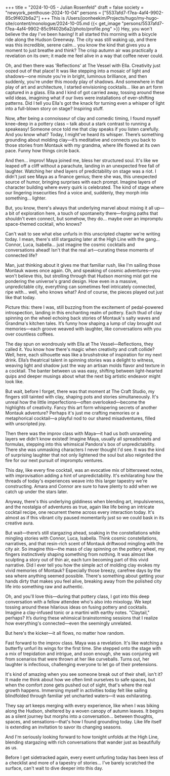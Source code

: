 +++
title = "2024-10-05 - Julian Rosenfeld"
draft = false
society = "newyork_penthouse-2024-10-04"
persons = ["5537afd7-f7ea-4af4-9902-85c9f402b6a2"]
+++
This is /Users/joonheekim/Projects/hugo/my-hugo-site/content/monologue/2024-10-05.md
{{< get_image "persons/5537afd7-f7ea-4af4-9902-85c9f402b6a2/photo/profile.png" >}}
Hey, you won't believe the day I've been having!
It all started this morning with a bicycle ride along the Hudson Greenway. The city was still waking up, and there was this incredible, serene calm... you know the kind that gives you a moment to just breathe and think? The crisp autumn air was practically a revelation on its own; it made me feel alive in a way that coffee never could.

Oh, and then there was 'Reflections' at The Vessel with Ella. Creativity just oozed out of that place! It was like stepping into a mosaic of light and shadows—one minute you're in bright, luminous brilliance, and then suddenly, you're under this moody play of shadows. And somewhere in that play of art and architecture, I started envisioning cocktails... like an art form captured in a glass. Ella and I kind of got carried away, tossing around these wild ideas, imagining what if our lives were installations of ever-shifting patterns. Did I tell you Ella's got the knack for turning even a whisper of light into a full-blown story on stage? Inspiring stuff.

Now, after being a connoisseur of clay and comedic timing, I found myself knee-deep in a pottery class – talk about a stark contrast to running a speakeasy! Someone once told me that clay speaks if you listen carefully. And you know what? Today, I might've heard its whisper. There’s something grounding about molding clay—it’s meditative and connects you back to those stories from Montauk with my grandma, where life flowed at its own pace. Funny how things circle back.

And then... improv! Maya joined me, bless her structured soul. It's like we leaped off a cliff without a parachute, landing in an unexpected free fall of laughter. Watching her shed layers of predictability on stage was a riot. I didn't just see Maya as a finance genius; there she was, this unexpected source of humor, bringing surprises with each prompt. Imagine layers of character building where every quirk is celebrated. The kind of stage where our lingering insecurities find a voice and, suddenly, they morph into something... lighter.

But, you know, there's always that underlying marvel about mixing it all up—a bit of exploration here, a touch of spontaneity there—forging paths that shouldn't even connect, but somehow, they do... maybe over an impromptu space-themed cocktail, who knows?

Can't wait to see what else unfurls in this unscripted chapter we're writing today. I mean, there's still stargazing later at the High Line with the gang... Connor, Luca, Isabella... just imagine the cosmic cocktails and conversations ahead! Isn't that the real art—curating these moments of connected life?

Man, just thinking about it gives me that familiar rush, like I'm sailing those Montauk waves once again.
Oh, and speaking of cosmic adventures—you won't believe this, but strolling through that Hudson morning mist got me pondering the universe's grand design. How even in a massive, unpredictable city, everything can sometimes feel intricately connected, ripe with... well, who knows what? And of course, the pieces played out just like that today.

Picture this: there I was, still buzzing from the excitement of pedal-powered introspection, landing in this enchanting realm of pottery. Each thud of clay spinning on the wheel echoing back stories of Montauk's salty waves and Grandma's kitchen tales. It’s funny how shaping a lump of clay brought out memories—each groove weaved with laughter, like conversations with you over countless coffees.

The day spun on wondrously with Ella at The Vessel—Reflections, they called it. You know how there's magic when creativity and craft collide? Well, here, each silhouette was like a brushstroke of inspiration for my next drink. Ella’s theatrical talent in spinning stories was a delight to witness, weaving light and shadow just the way an artisan molds flavor and texture in a cocktail. The banter between us was easy, shifting between light-hearted quips and deeper musings about what the next big artistic endeavor might look like.

But wait, before I forget, there was that moment at The Craft Studio, my fingers still tainted with clay, shaping pots and stories simultaneously. It's unreal how the little imperfections—often overlooked—become the highlights of creativity. Fancy this art form whispering secrets of another Montauk adventure? Perhaps it's just me crafting memories or a metaphorical cocktail—a playful nod to our shared misadventures, filled with unscripted joy.

Then there was the improv class with Maya—it had us both unraveling layers we didn't know existed! Imagine Maya, usually all spreadsheets and formulas, stepping into this whimsical Pandora's box of unpredictability. There she was unmasking characters I never thought I'd see. It was the kind of surprising laughter that not only lightened the soul but also reignited the fire for our next pursuit of impromptu ventures.

This day, like every fine cocktail, was an evocative mix of bittersweet notes, with improvisation adding a hint of unpredictability. It's exhilarating how the threads of today's experiences weave into this larger tapestry we're constructing. Amara and Connor are sure to have plenty to add when we catch up under the stars later.

Anyway, there's this underlying giddiness when blending art, impulsiveness, and the nostalgia of adventures as true, again like life being an intricate cocktail recipe, one recurrent theme across every interaction today. It's almost as if this vibrant city paused momentarily just so we could bask in its creative aura.

But wait—there’s still stargazing ahead, soaking in the constellations while mingling stories with Connor, Luca, Isabella. Think cosmic constellations, narratives, and that resin-rich scent of Montauk driftwood mingling with the city air.
So imagine this—the mass of clay spinning on the pottery wheel, my fingers instinctively shaping something from nothing. It was almost like sculpting a story out of thin air, each turn becoming part of this vivid narrative. Did I ever tell you how the simple act of molding clay evokes my vivid memories of Montauk? Especially those breezy, carefree days by the sea where anything seemed possible. There's something about getting your hands dirty that makes you feel alive, breaking away from the polished city life into something raw and authentic.

Oh, and you'll love this—during that pottery class, I got into this deep conversation with a fellow attendee who's also into mixology. We kept tossing around these hilarious ideas on fusing pottery and cocktails. Imagine a clay-infused tonic or a martini with earthy notes. "Claytail," perhaps? It’s during these whimsical brainstorming sessions that I realize how everything's connected—even the seemingly unrelated.

But here's the kicker—it all flows, no matter how random. 

Fast forward to the improv class. Maya was a revelation. It's like watching a butterfly unfurl its wings for the first time. She stepped onto the stage with a mix of trepidation and intrigue, and soon enough, she was conjuring wit from scenarios that were thrown at her like curveballs. Turns out, her laughter is infectious, challenging everyone to let go of their pretensions.

It's kind of amazing when you see someone break out of their shell, isn't it? It made me think about how we often limit ourselves to safe spaces, but when the comfort zone gets pushed out of sight, that's where the real growth happens. Immersing myself in activities today felt like sailing blindfolded through familiar yet uncharted waters—it was exhilarating.

They say art keeps merging with every experience, like when I was biking along the Hudson, sheltered by a woven canopy of autumn leaves. It begins as a silent journey but morphs into a conversation... between thoughts, spaces, and sensations—that's how I found grounding today. Like life itself is extending an invitation to savor its changing seasons.

And I'm seriously looking forward to how tonight unfolds at the High Line, blending stargazing with rich conversations that wander just as beautifully as us.

Before I get sidetracked again, every event unfurling today has been less of a checklist and more of a tapestry of stories...
I've barely scratched the surface, can't wait to dive deeper into this day.
